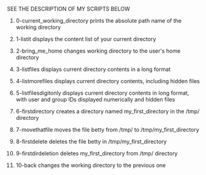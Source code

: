 SEE THE DESCRIPTION OF MY SCRIPTS BELOW
1. 0-current_working_directory prints the absolute path name of the working directory

2. 1-listit displays the content list of your current directory

3. 2-bring_me_home changes working directory to the user's home directory

4. 3-listfiles displays current directory contents in a long format

5. 4-listmorefiles displays current directory contents, including hidden files

6. 5-listfilesdigitonly displays current directory contents in long format, with user and group IDs displayed numerically and hidden files

7. 6-firstdirectory creates a directory named my_first_directory in the /tmp/ directory

8. 7-movethatfile moves the file betty from /tmp/ to /tmp/my_first_directory

9. 8-firstdelete deletes the file betty in /tmp/my_first_directory

10. 9-firstdirdeletion deletes my_first_directory from /tmp/ directory

11. 10-back changes the working directory to the previous one
